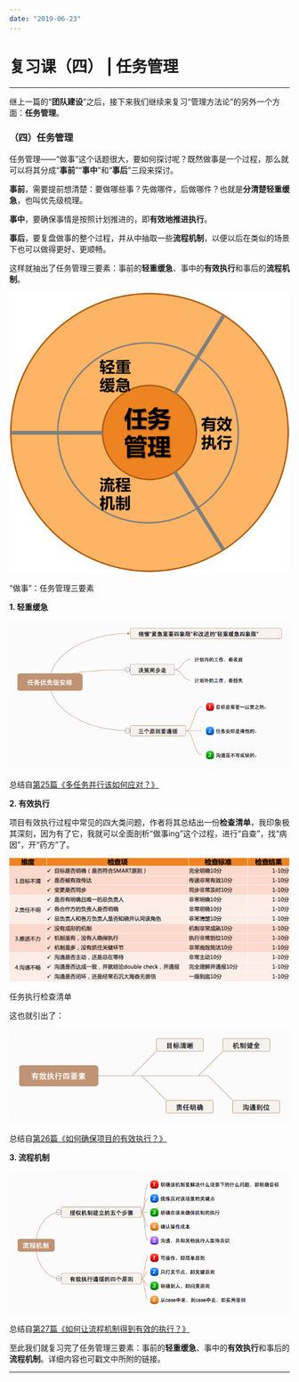 ```yaml
---
date: "2019-06-23"
---  
```

      
# 复习课（四） | 任务管理
* * *

继上一篇的“**团队建设**”之后，接下来我们继续来复习“管理方法论”的另外一个方面：**任务管理**。

### （四）任务管理

任务管理——“做事”这个话题很大，要如何探讨呢？既然做事是一个过程，那么就可以将其分成“**事前**”“**事中**”和“**事后**”三段来探讨。

**事前**，需要提前想清楚：要做哪些事？先做哪件，后做哪件？也就是**分清楚轻重缓急**，也叫优先级梳理。

**事中**，要确保事情是按照计划推进的，即**有效地推进执行**。

**事后**，要复盘做事的整个过程，并从中抽取一些**流程机制**，以便以后在类似的场景下也可以做得更好、更顺畅。

这样就抽出了任务管理三要素：事前的**轻重缓急**、事中的**有效执行**和事后的**流程机制**。

![](./httpsstatic001geekbangorgresourceimage2a1e2ae92847af34409a489198a7a1a6911e.png)

“做事”：任务管理三要素

**1\. 轻重缓急**

![](./httpsstatic001geekbangorgresourceimage8ca38c4e83aac51060f3931f487a957443a3.png)

总结自[第25篇《多任务并行该如何应对？》](https://time.geekbang.org/column/article/41448)

**2\. 有效执行**

项目有效执行过程中常见的四大类问题，作者将其总结出一份**检查清单**，我印象极其深刻，因为有了它，我就可以全面剖析“做事ing”这个过程，进行“自查”，找“病因”，开“药方”了。

![](./httpsstatic001geekbangorgresourceimage8a6f8a6ec8ff2d0a9efb23b5585a5ef1536f.png)

任务执行检查清单

这也就引出了：

![](./httpsstatic001geekbangorgresourceimage289b286d2283ada78becfad784f42c565e9b.png)

总结自[第26篇《如何确保项目的有效执行？》](https://time.geekbang.org/column/article/41653)

**3\. 流程机制**

![](./httpsstatic001geekbangorgresourceimage49f149011f37c22b4657375882b36381d9f1.png)

总结自[第27篇《如何让流程机制得到有效的执行？》](https://time.geekbang.org/column/article/41830)

至此我们就复习完了任务管理三要素：事前的**轻重缓急**、事中的**有效执行**和事后的**流程机制**。详细内容也可戳文中所附的链接。

<!-- [[[read_end]]] -->
* * *